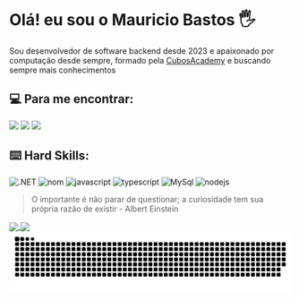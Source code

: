 # Olá! eu sou o Mauricio Bastos :raised_hand_with_fingers_splayed:

Sou desenvolvedor de software backend desde 2023 e apaixonado por computação desde sempre, formado pela [CubosAcademy](https://l1nq.com/775hS) e buscando sempre mais conhecimentos

## :computer: Para me encontrar:
<div>
  <a href="mailto:mauriciodeb84@gmail.com"><img src="https://img.shields.io/badge/Gmail-D14836?style=for-the-badge&logo=gmail&logoColor=white"/></a>
  <a href="https://www.instagram.com/m.bastos.__/"><img src="https://img.shields.io/badge/Instagram-E4405F?style=for-the-badge&logo=instagram&logoColor=white"/></a>
  <a href="https://www.linkedin.com/in/maur%C3%ADcio-bastos-272794242/"><img src="https://img.shields.io/badge/LinkedIn-0077B5?style=for-the-badge&logo=linkedin&logoColor=white"/></a>
</div>

## :keyboard: Hard Skills:
![.NET](https://img.shields.io/badge/.NET-512BD4?style=for-the-badge&logo=dotnet&logoColor=white)
![nom](https://img.shields.io/badge/npm-CB3837?style=for-the-badge&logo=npm&logoColor=white)
![javascript](https://img.shields.io/badge/JavaScript-323330?style=for-the-badge&logo=javascript&logoColor=F7DF1E)
![typescript](https://img.shields.io/badge/TypeScript-007ACC?style=for-the-badge&logo=typescript&logoColor=white)
![MySql](https://img.shields.io/badge/MySQL-005C84?style=for-the-badge&logo=mysql&logoColor=white)
![nodejs](https://img.shields.io/badge/Node%20js-339933?style=for-the-badge&logo=nodedotjs&logoColor=white)

>O importante é não parar de questionar; a curiosidade tem sua própria razão de existir - Albert Einstein
>

<div>
  <a href=""> <img align="center" src="https://github-readme-stats-sigma-five.vercel.app/api?username=mauriciobastosdev&show_icons=true&theme=dracula"/> </a>
  <a href=""> <img align="center" src="https://github-readme-stats-sigma-five.vercel.app/api/top-langs/?username=mauriciobastosdev&theme=dracula&line_height=40&hide=css"/> </a>
</div>

<picture>
  <source media="(prefers-color-scheme: dark)" srcset="https://raw.githubusercontent.com/mauriciobastosdev/mauriciobastosdev/output/github-contribution-grid-snake-dark.svg">
  <source media="(prefers-color-scheme: light)" srcset="https://raw.githubusercontent.com/mauriciobastosdev/mauriciobastosdev/output/github-contribution-grid-snake.svg">
  <img alt="github contribution grid snake animation" src="https://raw.githubusercontent.com/mauriciobastosdev/mauriciobastosdev/output/github-contribution-grid-snake.svg">
</picture>
